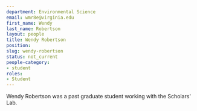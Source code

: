 ```yaml
---
department: Environmental Science
email: wmr8e@virginia.edu
first_name: Wendy
last_name: Robertson
layout: people
title: Wendy Robertson
position:
slug: wendy-robertson
status: not_current
people-category:
- student
roles:
- Student
---
```

Wendy Robertson was a past graduate student working with the Scholars' Lab.
